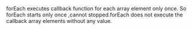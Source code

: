 forEach executes callback function for each array element only once.
So forEach starts only once ,cannot stopped.forEach  does not execute the callback array elements without any value.